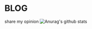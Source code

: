 # BLOG
share my opinion
![Anurag's github stats](https://github-readme-stats.vercel.app/api?username=wingkinger&show_icons=true&theme=radical)
